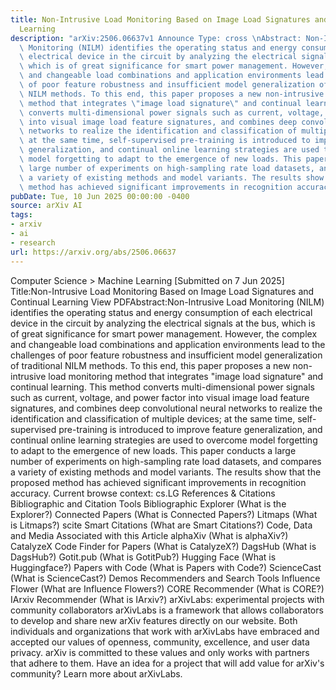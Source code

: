 ```yaml
---
title: Non-Intrusive Load Monitoring Based on Image Load Signatures and Continual
  Learning
description: "arXiv:2506.06637v1 Announce Type: cross \nAbstract: Non-Intrusive Load\
  \ Monitoring (NILM) identifies the operating status and energy consumption of each\
  \ electrical device in the circuit by analyzing the electrical signals at the bus,\
  \ which is of great significance for smart power management. However, the complex\
  \ and changeable load combinations and application environments lead to the challenges\
  \ of poor feature robustness and insufficient model generalization of traditional\
  \ NILM methods. To this end, this paper proposes a new non-intrusive load monitoring\
  \ method that integrates \"image load signature\" and continual learning. This method\
  \ converts multi-dimensional power signals such as current, voltage, and power factor\
  \ into visual image load feature signatures, and combines deep convolutional neural\
  \ networks to realize the identification and classification of multiple devices;\
  \ at the same time, self-supervised pre-training is introduced to improve feature\
  \ generalization, and continual online learning strategies are used to overcome\
  \ model forgetting to adapt to the emergence of new loads. This paper conducts a\
  \ large number of experiments on high-sampling rate load datasets, and compares\
  \ a variety of existing methods and model variants. The results show that the proposed\
  \ method has achieved significant improvements in recognition accuracy."
pubDate: Tue, 10 Jun 2025 00:00:00 -0400
source: arXiv AI
tags:
- arxiv
- ai
- research
url: https://arxiv.org/abs/2506.06637
---
```


Computer Science > Machine Learning
[Submitted on 7 Jun 2025]
Title:Non-Intrusive Load Monitoring Based on Image Load Signatures and Continual Learning
View PDFAbstract:Non-Intrusive Load Monitoring (NILM) identifies the operating status and energy consumption of each electrical device in the circuit by analyzing the electrical signals at the bus, which is of great significance for smart power management. However, the complex and changeable load combinations and application environments lead to the challenges of poor feature robustness and insufficient model generalization of traditional NILM methods. To this end, this paper proposes a new non-intrusive load monitoring method that integrates "image load signature" and continual learning. This method converts multi-dimensional power signals such as current, voltage, and power factor into visual image load feature signatures, and combines deep convolutional neural networks to realize the identification and classification of multiple devices; at the same time, self-supervised pre-training is introduced to improve feature generalization, and continual online learning strategies are used to overcome model forgetting to adapt to the emergence of new loads. This paper conducts a large number of experiments on high-sampling rate load datasets, and compares a variety of existing methods and model variants. The results show that the proposed method has achieved significant improvements in recognition accuracy.
Current browse context:
cs.LG
References & Citations
Bibliographic and Citation Tools
Bibliographic Explorer (What is the Explorer?)
Connected Papers (What is Connected Papers?)
Litmaps (What is Litmaps?)
scite Smart Citations (What are Smart Citations?)
Code, Data and Media Associated with this Article
alphaXiv (What is alphaXiv?)
CatalyzeX Code Finder for Papers (What is CatalyzeX?)
DagsHub (What is DagsHub?)
Gotit.pub (What is GotitPub?)
Hugging Face (What is Huggingface?)
Papers with Code (What is Papers with Code?)
ScienceCast (What is ScienceCast?)
Demos
Recommenders and Search Tools
Influence Flower (What are Influence Flowers?)
CORE Recommender (What is CORE?)
IArxiv Recommender
(What is IArxiv?)
arXivLabs: experimental projects with community collaborators
arXivLabs is a framework that allows collaborators to develop and share new arXiv features directly on our website.
Both individuals and organizations that work with arXivLabs have embraced and accepted our values of openness, community, excellence, and user data privacy. arXiv is committed to these values and only works with partners that adhere to them.
Have an idea for a project that will add value for arXiv's community? Learn more about arXivLabs.